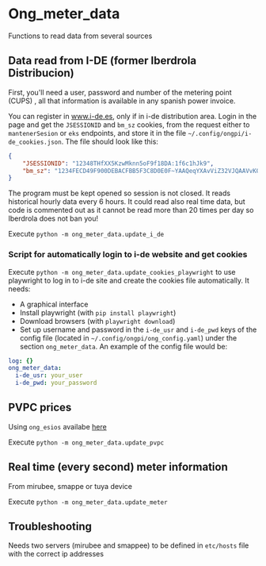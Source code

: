# Ong_meter_data
Functions to read data from several sources

## Data read from I-DE (former Iberdrola Distribucion)
First, you'll need a user, password and number of the metering point (CUPS) , all that 
information is available in any spanish power invoice.

You can register in www.i-de.es, only if in i-de distribution area. Login in the page and get the `JSESSIONID` and  `bm_sz` cookies,
from the request either to `mantenerSesion` or `eks` endpoints, 
and store it in the file `~/.config/ongpi/i-de_cookies.json`. The file should look like this:
```json
{
    "JSESSIONID": "12348THfXX5KzwMknn5oF9f18DA:1f6c1hJk9",
    "bm_sz": "1234FECD49F900DEBACFBB5F3C8D0E0F~YAAQeqYXAvViZ32VJQAAVvK0gBuRYPcUMMlM8t5wuVx00ybXukF+TD881VzYiDybLaHPC5fcPQhR/Lr2Jr3KrahqYO4tNR879jyHnYzdbe9sehIkat9HF2oGqVY4eJW5wbjyNZEHpImNHflb0m878Ic5pJlImQs5DrtecjNBWHy2aDF16WqClOg1l9tPQB6/Ulu+SabXZLA8KEu41xN0sanZPQrhK6A1/XQKbj5dInzcjV3OAQjQg1FKuIUxnzAwuFURzzV7dMTzaDjol/9BXQvXxlLh3Fp9ccwPpCofH8uzCzApY5mnr9FQ2Ctu1FoX325M6rLDPoQaDJYIre4Wq7uh9dlMs0OeK999uUNfatu9C3CuPrqVYtWAybIQqAmu9DDAFT1tSM6F0aW79xxpz99qQDSwxL49oRt+IzYufu7M9azbiLoE1FMBRTBZR171~3425602~3496608"
}
```

The program must be kept opened so session is not closed. It reads historical hourly data every 6 hours.
It could read also real time data, but code is commented out as it cannot be read more than 20 times per day
so Iberdrola does not ban you!

Execute `python -m ong_meter_data.update_i_de`

### Script for automatically login to i-de website and get cookies

Execute `python -m ong_meter_data.update_cookies_playwright` to use playwright to log in to i-de site and create the
cookies file automatically. It needs:
* A graphical interface
* Install playwright (with `pip install playwright`)
* Download browsers (with `playwright download`)
* Set up username and password in the `i-de_usr` and `i-de_pwd` keys of the config file (located in `~/.config/ongpi/ong_config.yaml`) under the section `ong_meter_data`.
An example of the config file would be:
```yaml
log: {}
ong_meter_data:
  i-de_usr: your_user
  i-de_pwd: your_password
```

## PVPC prices
Using `ong_esios` availabe [here](https://github.com/Oneirag/ong_esios)

Execute `python -m ong_meter_data.update_pvpc`

## Real time (every second) meter information
From mirubee, smappe or tuya device

Execute `python -m ong_meter_data.update_meter`

## Troubleshooting

Needs two servers (mirubee and smappee) to be defined in `etc/hosts` file with the correct ip addresses
